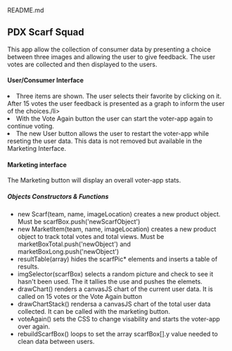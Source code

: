 README.md

## PDX Scarf Squad

This app allow the collection of consumer data by presenting a choice between three images and allowing the user to give feedback. The user votes are collected and then displayed to the users.

#### User/Consumer Interface

<li>Three items are shown. The user selects their favorite by clicking on it. After 15 votes the user feedback is presented as a graph to inform the user of the choices./li>

<li>With the Vote Again button the user can start the voter-app again to continue voting.</li>

<li>The new User button allows the user to restart the voter-app while reseting the user data. This data is not removed but available in the Marketing Interface.</li>

#### Marketing interface

The Marketing button will display an overall voter-app stats.

##### Objects Constructors & Functions

<ul>
	<li>new Scarf(team, name, imageLocation) creates a new product object. Must be scarfBox.push('newScarfObject')</li>
	<li>new MarketItem(team, name, imageLocation) creates a new product object to track total votes and total views. Must be marketBoxTotal.push('newObject') and marketBoxLong.push('newObject')</li>
	<li>resultTable(array) hides the scarfPic* elements and inserts a table of results.</li>
	<li>imgSelector(scarfBox) selects a random picture and check to see it hasn't been used. The it tallies the use and pushes the elemets. </li>
	<li>drawChart() renders a canvasJS chart of the current user data. It is called on 15 votes or the Vote Again button
	</li>
	<li>drawChartStack() rendersa a canvasJS chart of the total user data collected. It can be called with the marketing button.
	</li>
	<li>voteAgain() sets the CSS to change visability and starts the voter-app over again.
	</li>
	<li>rebuildScarfBox() loops to set the array scarfBox[].y value needed to clean data between users.</li>
</ul>
